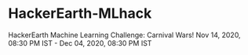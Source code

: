 # HackerEarth-MLhack
HackerEarth Machine Learning Challenge: Carnival Wars! Nov 14, 2020, 08:30 PM IST - Dec 04, 2020, 08:30 PM IST

